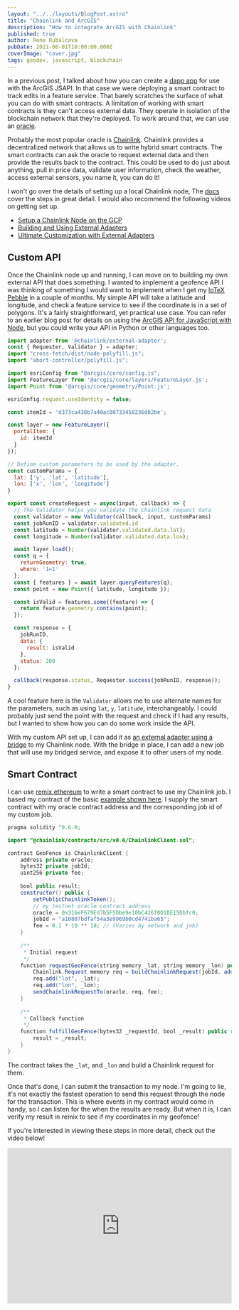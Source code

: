 ```yaml
---
layout: "../../layouts/BlogPost.astro"
title: "Chainlink and ArcGIS"
description: "How to integrate ArcGIS with Chainlink"
published: true
author: Rene Rubalcava
pubDate: 2021-06-01T10:00:00.000Z
coverImage: "cover.jpg"
tags: geodev, javascript, blockchain
---
```


In a previous post, I talked about how you can create a [dapp app](https://odoe.net/blog/intro-blockchain) for use with the ArcGIS JSAPI. In that case we were deploying a smart contract to track edits in a feature service. That barely scratches the surface of what you can do with smart contracts. A limitation of working with smart contracts is they can't access external data. They operate in isolation of the blockchain network that they're deployed. To work around that, we can use an [oracle](https://en.wikipedia.org/wiki/Blockchain_oracle).

Probably the most popular oracle is [Chainlink](https://chain.link/). Chainlink provides a decentralized network that allows us to write hybrid smart contracts. The smart contracts can ask the oracle to request external data and then provide the results back to the contract. This could be used to do just about anything, pull in price data, validate user information, check the weather, access external sensors, you name it, you can do it!

I won't go over the details of setting up a local Chainlink node, The [docs](https://docs.chain.link/docs/running-a-chainlink-node/) cover the steps in great detail. I would also recommend the following videos on getting set up.

* [Setup a Chainlink Node on the GCP](https://youtu.be/t9Uknfw27IU)
* [Building and Using External Adapters](https://youtu.be/65NhO5xxSZc)
* [Ultimate Customization with External Adapters](https://youtu.be/4i75Dqbhjvw)

## Custom API

Once the Chainlink node up and running, I can move on to building my own external API that does something. I wanted to implement a geofence API.I was thinking of something I would want to implement when I get my [IoTeX Pebble](https://iotex.io/pebble) in a couple of months. My simple API will take a latitude and longitude, and check a feature service to see if the coordinate is in a set of polygons. It's a fairly straightforward, yet practical use case. You can refer to an earlier blog post for details on using the [ArcGIS API for JavaScript with Node](https://odoe.net/blog/jsapi-node), but you could write your API in Python or other languages too.

```js
import adapter from '@chainlink/external-adapter';
const { Requester, Validator } = adapter;
import "cross-fetch/dist/node-polyfill.js";
import "abort-controller/polyfill.js";

import esriConfig from "@arcgis/core/config.js";
import FeatureLayer from '@arcgis/core/layers/FeatureLayer.js';
import Point from '@arcgis/core/geometry/Point.js';

esriConfig.request.useIdentity = false;

const itemId = 'd373ca438b7a40ac80733458236d02be';

const layer = new FeatureLayer({
  portalItem: {
    id: itemId
  }
});

// Define custom parameters to be used by the adapter.
const customParams = {
  lat: ['y', 'lat', 'latitude'],
  lon: ['x', 'lon', 'longitude']
}

export const createRequest = async(input, callback) => {
  // The Validator helps you validate the Chainlink request data
  const validator = new Validator(callback, input, customParams)
  const jobRunID = validator.validated.id
  const latitude = Number(validator.validated.data.lat);
  const longitude = Number(validator.validated.data.lon);

  await layer.load();
  const q = {
    returnGeometry: true,
    where: '1=1'
  };
  const { features } = await layer.queryFeatures(q);
  const point = new Point({ latitude, longitude });

  const isValid = features.some((feature) => {
    return feature.geometry.contains(point);
  });

  const response = {
    jobRunID,
    data: {
      result: isValid
    },
    status: 200
  };

  callback(response.status, Requester.success(jobRunID, response));
}
```

A cool feature here is the `Validator` allows me to use alternate names for the parameters, such as using `lat`, `y`, `latitude`, interchangeably. I could probably just send the point with the request and check if I had any results, but I wanted to show how you can do some work inside the API.

With my custom API set up, I can add it as [an external adapter using a bridge](https://docs.chain.link/docs/node-operators/) to my Chainlink node. With the bridge in place, I can add a new job that will use my bridged service, and expose it to other users of my node.

## Smart Contract

I can use [remix.ethereum](https://remix.ethereum.org/) to write a smart contract to use my Chainlink job. I based my contract of the basic [example shown here](https://docs.chain.link/docs/make-a-http-get-request/). I supply the smart contract with my oracle contract address and the corresponding job id of my custom job.

```java
pragma solidity ^0.6.0;

import "@chainlink/contracts/src/v0.6/ChainlinkClient.sol";

contract GeoFence is ChainlinkClient {
    address private oracle;
    bytes32 private jobId;
    uint256 private fee;
    
    bool public result;
    constructor() public {
        setPublicChainlinkToken();
        // my testnet oracle contract address
        oracle = 0x316eF679Ed7b5F5Dbe9e10bC426f0D1DE15Dbfc0;
        jobId = "a10807bdfaf54a3e9969b0cd4741ba65";
        fee = 0.1 * 10 ** 18; // (Varies by network and job)
    }
    
    /**
     * Initial request
     */
    function requestGeoFence(string memory _lat, string memory _lon) public {
        Chainlink.Request memory req = buildChainlinkRequest(jobId, address(this), this.fulfillGeoFence.selector);
        req.add("lat", _lat);
        req.add("lon", _lon);
        sendChainlinkRequestTo(oracle, req, fee);
    }
    
    /**
     * Callback function
     */
    function fulfillGeoFence(bytes32 _requestId, bool _result) public recordChainlinkFulfillment(_requestId) {
        result = _result;
    }
}
```

The contract takes the `_lat`, and `_lon` and build a Chainlink request for them.

Once that's done, I can submit the transaction to my node. I'm going to lie, it's not exactly the fastest operation to send this request through the node for the transaction. This is where events in my contract would come in handy, so I can listen for the when the results are ready. But when it is, I can verify my result in remix to see if my coordinates in my geofence!

If you're interested in viewing these steps in more detail, check out the video below!

<iframe width="100%" height="350" src="https://www.youtube.com/embed/ZDSvQLoABTo" title="YouTube video player" frameborder="0" allow="accelerometer; autoplay; clipboard-write; encrypted-media; gyroscope; picture-in-picture" allowfullscreen></iframe>